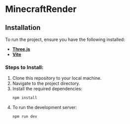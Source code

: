 # MinecraftRender  

## Installation  
To run the project, ensure you have the following installed:  
- **[Three.js](https://threejs.org/)**  
- **[Vite](https://vitejs.dev/)**  

### Steps to Install:  
1. Clone this repository to your local machine.  
2. Navigate to the project directory.  
3. Install the required dependencies:  
   ```bash
   npm install
   ```  
4. To run the development server:  
   ```bash
   npm run dev
   ```  


